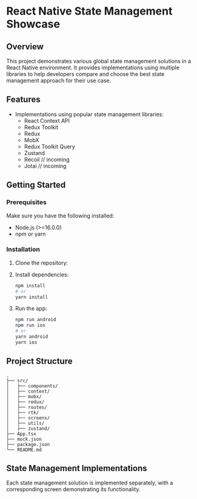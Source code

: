 # React Native State Management Showcase

## Overview
This project demonstrates various global state management solutions in a React Native environment. It provides implementations using multiple libraries to help developers compare and choose the best state management approach for their use case.

## Features
- Implementations using popular state management libraries:
  - React Context API
  - Redux Toolkit
  - Redux
  - MobX
  - Redux Toolkit Query
  - Zustand
  - Recoil // incoming
  - Jotai // incoming

## Getting Started

### Prerequisites
Make sure you have the following installed:
- Node.js (>=16.0.0)
- npm or yarn

### Installation
1. Clone the repository:

2. Install dependencies:
   ```sh
   npm install  
   # or
   yarn install
   ```
3. Run the app:
   ```sh
   npm run android
   npm run ios
   # or
   yarn android
   yarn ios
   ```

## Project Structure
```
.
├── src/
│   ├── components/
│   ├── context/
│   ├── mobx/
│   ├── redux/
│   ├── routes/
│   ├── rtk/
│   ├── screens/
│   ├── utils/
│   ├── zustand/
├── App.tsx
├── mock.json
├── package.json
└── README.md
```

## State Management Implementations
Each state management solution is implemented separately, with a corresponding screen demonstrating its functionality.
